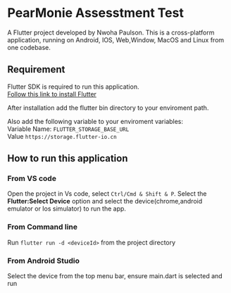 # PearMonie Assesstment Test

A Flutter project developed by Nwoha Paulson. This is a cross-platform application, running on Android, IOS, Web,Window, MacOS and Linux from one codebase.

## Requirement

Flutter SDK is required to run this application.  
[Follow this link to install Flutter](https://docs.flutter.dev/get-started/install)

After installation add the flutter bin directory to your enviroment path.

Also add the following variable to your enviroment variables:  
Variable Name: `FLUTTER_STORAGE_BASE_URL`  
 Value `https://storage.flutter-io.cn`

## How to run this application

### From VS code

Open the project in Vs code, select `Ctrl/Cmd & Shift & P`. Select the **Flutter:Select Device** option and select the device(chrome,android emulator or Ios simulator) to run the app.

### From Command line

Run `flutter run -d <deviceId>` from the project directory

### From Android Studio

Select the device from the top menu bar, ensure main.dart is selected and run
